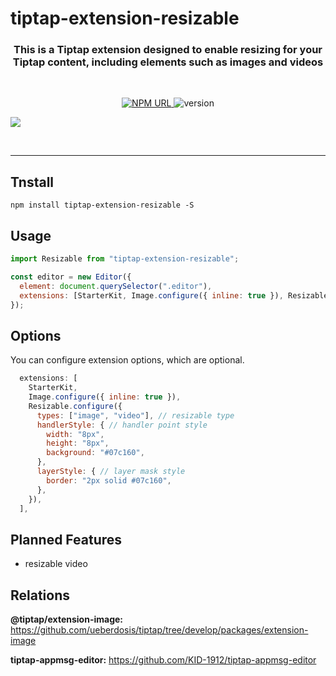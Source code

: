 # tiptap-extension-resizable

<h3 align="center">
    This is a Tiptap extension designed to enable resizing for your Tiptap content, including elements such as images and videos
</h3>

<br/>

<p align="center">
  <a href="https://www.npmjs.com/package/tiptap-extension-resizable">
    <img
     alt="NPM URL"
     src="https://img.shields.io/badge/npm-tiptapExtensionResizable?logo=npm">
  </a>
  <img
     alt="version"
     src="https://img.shields.io/badge/version-1.1.0-blue">
</p>

[![](https://raw.githubusercontent.com/KID-1912/Github-PicGo-Images/master/202312101313640.png)](https://www.npmjs.com/package/tiptap-extension-resizable)

<br>

---

## Tnstall

```shell
npm install tiptap-extension-resizable -S
```

## Usage

```js
import Resizable from "tiptap-extension-resizable";

const editor = new Editor({
  element: document.querySelector(".editor"),
  extensions: [StarterKit, Image.configure({ inline: true }), Resizable],
});
```

## Options

You can configure extension options, which are optional.

```js
  extensions: [
    StarterKit,
    Image.configure({ inline: true }),
    Resizable.configure({
      types: ["image", "video"], // resizable type
      handlerStyle: { // handler point style
        width: "8px",
        height: "8px",
        background: "#07c160",
      },
      layerStyle: { // layer mask style
        border: "2px solid #07c160",
      },
    }),
  ],
```

## Planned Features

- resizable video

## Relations

**@tiptap/extension-image:** https://github.com/ueberdosis/tiptap/tree/develop/packages/extension-image

**tiptap-appmsg-editor:** https://github.com/KID-1912/tiptap-appmsg-editor
